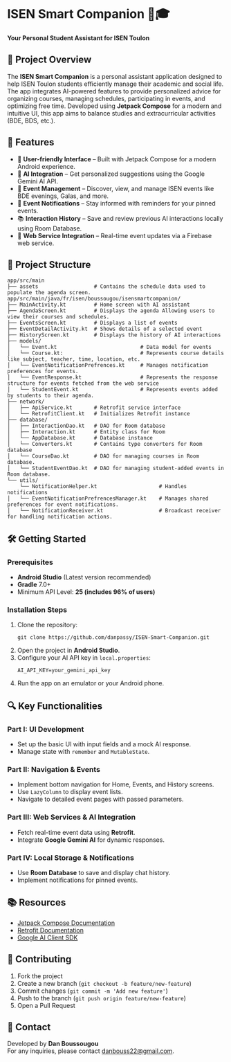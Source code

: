 # ISEN Smart Companion 📱🎓

**Your Personal Student Assistant for ISEN Toulon**

## 📝 Project Overview

The **ISEN Smart Companion** is a personal assistant application designed to help ISEN Toulon students efficiently manage their academic and social life. The app integrates AI-powered features to provide personalized advice for organizing courses, managing schedules, participating in events, and optimizing free time. Developed using **Jetpack Compose** for a modern and intuitive UI, this app aims to balance studies and extracurricular activities (BDE, BDS, etc.).



## 🚀 Features

- 🎨 **User-friendly Interface** – Built with Jetpack Compose for a modern Android experience.
- 🤖 **AI Integration** – Get personalized suggestions using the Google Gemini AI API.
- 📅 **Event Management** – Discover, view, and manage ISEN events like BDE evenings, Galas, and more.
- 🔔 **Event Notifications** – Stay informed with reminders for your pinned events.
- 📚 **Interaction History** – Save and review previous AI interactions locally using Room Database.
- 🔗 **Web Service Integration** – Real-time event updates via a Firebase web service.



## 📂 Project Structure

```
app/src/main
├── assets                  # Contains the schedule data used to populate the agenda screen.                     
app/src/main/java/fr/isen/boussougou/isensmartcompanion/
├── MainActivity.kt         # Home screen with AI assistant
├── AgendaScreen.kt         # Displays the agenda Allowing users to view their courses and schedules.
├── EventsScreen.kt         # Displays a list of events
├── EventDetailActivity.kt  # Shows details of a selected event
├── HistoryScreen.kt        # Displays the history of AI interactions
├── models/
│   └── Event.kt                           # Data model for events
│   └── Course.kt:                         # Represents course details like subject, teacher, time, location, etc.
│   └── EventNotificationPrefrences.kt     # Manages notification preferences for events.
│   └── EventResponse.kt                   # Represents the response structure for events fetched from the web service
│   └── StudentEvent.kt                    # Represents events added by students to their agenda.
├── network/
│   ├── ApiService.kt       # Retrofit service interface
│   └── RetrofitClient.kt   # Initializes Retrofit instance
├── database/
│   ├── InteractionDao.kt   # DAO for Room database
│   ├── Interaction.kt      # Entity class for Room
│   └── AppDatabase.kt      # Database instance
│   └── Converters.kt       # Contains type converters for Room database
│   └── CourseDao.kt        # DAO for managing courses in Room database.
│   └── StudentEventDao.kt  # DAO for managing student-added events in Room database.
└── utils/
    └── NotificationHelper.kt                    # Handles notifications
│   └── EventNotificationPrefrencesManager.kt    # Manages shared preferences for event notifications.
│   └── NotificationReceiver.kt                  # Broadcast receiver for handling notification actions.
```



## 🛠️ Getting Started

### Prerequisites
- **Android Studio** (Latest version recommended)
- **Gradle** 7.0+
- Minimum API Level: **25 (includes 96% of users)**

### Installation Steps
1. Clone the repository:
   ```
   git clone https://github.com/danpassy/ISEN-Smart-Companion.git

   ```
2. Open the project in **Android Studio**.
3. Configure your AI API key in `local.properties`:
   ```
   AI_API_KEY=your_gemini_api_key
   ```
4. Run the app on an emulator or your Android phone.



## 🔍 Key Functionalities

### Part I: UI Development
- Set up the basic UI with input fields and a mock AI response.
- Manage state with `remember` and `MutableState`.

### Part II: Navigation & Events
- Implement bottom navigation for Home, Events, and History screens.
- Use `LazyColumn` to display event lists.
- Navigate to detailed event pages with passed parameters.

### Part III: Web Services & AI Integration
- Fetch real-time event data using **Retrofit**.
- Integrate **Google Gemini AI** for dynamic responses.

### Part IV: Local Storage & Notifications
- Use **Room Database** to save and display chat history.
- Implement notifications for pinned events.


## 📚 Resources

- [Jetpack Compose Documentation](https://developer.android.com/jetpack/compose/documentation)
- [Retrofit Documentation](https://square.github.io/retrofit/)
- [Google AI Client SDK](https://developer.android.com/ai/google-ai-client-sdk)



## 🤝 Contributing

1. Fork the project
2. Create a new branch (`git checkout -b feature/new-feature`)
3. Commit changes (`git commit -m 'Add new feature'`)
4. Push to the branch (`git push origin feature/new-feature`)
5. Open a Pull Request


## 📧 Contact

Developed by **Dan Boussougou**  
For any inquiries, please contact danbouss22@gmail.com.
